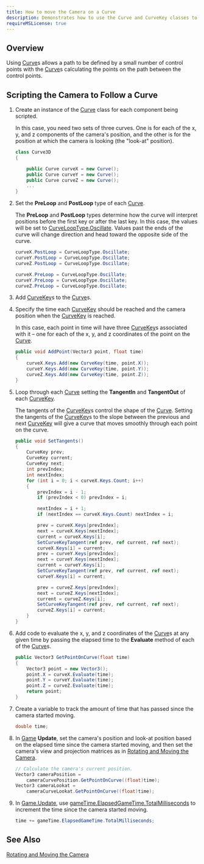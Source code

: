 ```yaml
---
title: How to move the Camera on a Curve
description: Demonstrates how to use the Curve and CurveKey classes to move a camera along the shape of a curve.
requireMSLicense: true
---
```


## Overview

Using [Curve](xref:Microsoft.Xna.Framework.Curve)s allows a path to be defined by a small number of control points with the [Curve](xref:Microsoft.Xna.Framework.Curve)s calculating the points on the path between the control points.

## Scripting the Camera to Follow a Curve

1. Create an instance of the [Curve](xref:Microsoft.Xna.Framework.Curve) class for each component being scripted.

    In this case, you need two sets of three curves. One is for each of the x, y, and z components of the camera's position, and the other is for the position at which the camera is looking (the "look-at" position).

    ```csharp
    class Curve3D
    {
    
        public Curve curveX = new Curve();
        public Curve curveY = new Curve();
        public Curve curveZ = new Curve();
        ...
    }
    ```

2. Set the **PreLoop** and **PostLoop** type of each [Curve](xref:Microsoft.Xna.Framework.Curve).

    The **PreLoop** and **PostLoop** types determine how the curve will interpret positions before the first key or after the last key. In this case, the values will be set to [CurveLoopType.Oscillate](xref:Microsoft.Xna.Framework.CurveLoopType). Values past the ends of the curve will change direction and head toward the opposite side of the curve.

    ```csharp
    curveX.PostLoop = CurveLoopType.Oscillate;
    curveY.PostLoop = CurveLoopType.Oscillate;
    curveZ.PostLoop = CurveLoopType.Oscillate;
    
    curveX.PreLoop = CurveLoopType.Oscillate;
    curveY.PreLoop = CurveLoopType.Oscillate;
    curveZ.PreLoop = CurveLoopType.Oscillate;
    ```

3. Add [CurveKey](xref:Microsoft.Xna.Framework.CurveKey)s to the [Curve](xref:Microsoft.Xna.Framework.Curve)s.

4. Specify the time each [CurveKey](xref:Microsoft.Xna.Framework.CurveKey) should be reached and the camera position when the [CurveKey](xref:Microsoft.Xna.Framework.CurveKey) is reached.

    In this case, each point in time will have three [CurveKey](xref:Microsoft.Xna.Framework.CurveKey)s associated with it – one for each of the x, y, and z coordinates of the point on the [Curve](xref:Microsoft.Xna.Framework.Curve).

    ```csharp
    public void AddPoint(Vector3 point, float time)
    {
        curveX.Keys.Add(new CurveKey(time, point.X));
        curveY.Keys.Add(new CurveKey(time, point.Y));
        curveZ.Keys.Add(new CurveKey(time, point.Z));
    }
    ```

5. Loop through each [Curve](xref:Microsoft.Xna.Framework.Curve) setting the **TangentIn** and **TangentOut** of each [CurveKey](xref:Microsoft.Xna.Framework.CurveKey).

    The tangents of the [CurveKey](xref:Microsoft.Xna.Framework.CurveKey)s control the shape of the [Curve](xref:Microsoft.Xna.Framework.Curve). Setting the tangents of the [CurveKey](xref:Microsoft.Xna.Framework.CurveKey)s to the slope between the previous and next [CurveKey](xref:Microsoft.Xna.Framework.CurveKey) will give a curve that moves smoothly through each point on the curve.

    ```csharp
    public void SetTangents()
    {
        CurveKey prev;
        CurveKey current;
        CurveKey next;
        int prevIndex;
        int nextIndex;
        for (int i = 0; i < curveX.Keys.Count; i++)
        {
            prevIndex = i - 1;
            if (prevIndex < 0) prevIndex = i;
    
            nextIndex = i + 1;
            if (nextIndex == curveX.Keys.Count) nextIndex = i;
    
            prev = curveX.Keys[prevIndex];
            next = curveX.Keys[nextIndex];
            current = curveX.Keys[i];
            SetCurveKeyTangent(ref prev, ref current, ref next);
            curveX.Keys[i] = current;
            prev = curveY.Keys[prevIndex];
            next = curveY.Keys[nextIndex];
            current = curveY.Keys[i];
            SetCurveKeyTangent(ref prev, ref current, ref next);
            curveY.Keys[i] = current;
    
            prev = curveZ.Keys[prevIndex];
            next = curveZ.Keys[nextIndex];
            current = curveZ.Keys[i];
            SetCurveKeyTangent(ref prev, ref current, ref next);
            curveZ.Keys[i] = current;
        }
    }
    ```

6. Add code to evaluate the x, y, and z coordinates of the [Curve](xref:Microsoft.Xna.Framework.Curve)s at any given time by passing the elapsed time to the **Evaluate** method of each of the [Curve](xref:Microsoft.Xna.Framework.Curve)s.

    ```csharp
    public Vector3 GetPointOnCurve(float time)
    {
        Vector3 point = new Vector3();
        point.X = curveX.Evaluate(time);
        point.Y = curveY.Evaluate(time);
        point.Z = curveZ.Evaluate(time);
        return point;
    }
    ```

7. Create a variable to track the amount of time that has passed since the camera started moving.

    ```csharp
    double time;
    ```

8. In [Game](xref:Microsoft.Xna.Framework.Game) **Update**, set the camera's position and look-at position based on the elapsed time since the camera started moving, and then set the camera's view and projection matrices as in [Rotating and Moving the Camera](HowTo_RotateMoveCamera.md).

    ```csharp
    // Calculate the camera's current position.
    Vector3 cameraPosition =
        cameraCurvePosition.GetPointOnCurve((float)time);
    Vector3 cameraLookat =
        cameraCurveLookat.GetPointOnCurve((float)time);
    ```

9. In [Game.Update](xref:Microsoft.Xna.Framework.Game#Microsoft_Xna_Framework_Game_Update_Microsoft_Xna_Framework_GameTime_), use [gameTime.ElapsedGameTime.TotalMilliseconds](xref:Microsoft.Xna.Framework.GameTime.ElapsedGameTime) to increment the time since the camera started moving.

    ```csharp
    time += gameTime.ElapsedGameTime.TotalMilliseconds;
    ```

## See Also

[Rotating and Moving the Camera](HowTo_RotateMoveCamera.md)

